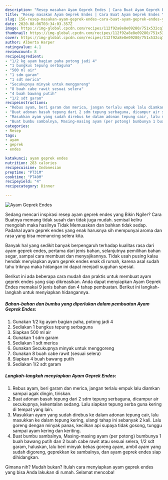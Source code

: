 ```yaml
---
description: "Resep masakan Ayam Geprek Endes | Cara Buat Ayam Geprek Endes Yang Bikin Ngiler"
title: "Resep masakan Ayam Geprek Endes | Cara Buat Ayam Geprek Endes Yang Bikin Ngiler"
slug: 156-resep-masakan-ayam-geprek-endes-cara-buat-ayam-geprek-endes-yang-bikin-ngiler
date: 2020-08-06T03:34:03.357Z
image: https://img-global.cpcdn.com/recipes/112f92a8e8e09280/751x532cq70/ayam-geprek-endes-foto-resep-utama.jpg
thumbnail: https://img-global.cpcdn.com/recipes/112f92a8e8e09280/751x532cq70/ayam-geprek-endes-foto-resep-utama.jpg
cover: https://img-global.cpcdn.com/recipes/112f92a8e8e09280/751x532cq70/ayam-geprek-endes-foto-resep-utama.jpg
author: Alberta Harper
ratingvalue: 4.1
reviewcount: 8
recipeingredient:
- "1/2 kg ayam bagian paha potong jadi 4"
- "1 bungkus tepung serbaguna"
- "500 ml air"
- "1 sdm garam"
- "1 sdt merica"
- "Secukupnya minyak untuk menggoreng"
- "8 buah cabe rawit sesuai selera"
- "4 buah bawang putih"
- "1/2 sdt garam"
recipeinstructions:
- "Rebus ayam, beri garam dan merica, jangan terlalu empuk lalu diamkan sampai agak dingin, tiriskan."
- "Buat adonan basah tepung dari 2 sdm tepung serbaguna, dicampur air secukupnya, kekentalan sedang. Lalu siapkan tepung serba guna kering di tempat yang lain."
- "Masukkan ayam yang sudah direbus ke dalam adonan tepung cair, lalu masukkan ke dalam tepung kering, ulangi tahap ini sebanyak 2 kali. Lalu goreng dengan minyak panas, kecilkan api supaya tidak gosong, tunggu sampai ayam kering dan keriting."
- "Buat bumbu sambalnya, Masing-masing ayam (per potong) bumbunya 1 buah bawang putih dan 2 buah cabe rawit atau sesuai selera, 1/2 sdt garam, haluskan, lalu beri minyak bekas goreng ayam, ambil ayam yang sudah digoreng, geprekkan ke sambalnya, dan ayam geprek endes siap dihidangkan."
categories:
- Resep
tags:
- ayam
- geprek
- endes

katakunci: ayam geprek endes 
nutrition: 283 calories
recipecuisine: Indonesian
preptime: "PT31M"
cooktime: "PT40M"
recipeyield: "4"
recipecategory: Dinner

---
```



![Ayam Geprek Endes](https://img-global.cpcdn.com/recipes/112f92a8e8e09280/751x532cq70/ayam-geprek-endes-foto-resep-utama.jpg)

Sedang mencari inspirasi resep ayam geprek endes yang Bikin Ngiler? Cara Buatnya memang tidak susah dan tidak juga mudah. semisal keliru mengolah maka hasilnya Tidak Memuaskan dan bahkan tidak sedap. Padahal ayam geprek endes yang enak harusnya sih mempunyai aroma dan rasa yang bisa memancing selera kita.

Banyak hal yang sedikit banyak berpengaruh terhadap kualitas rasa dari ayam geprek endes, pertama dari jenis bahan, selanjutnya pemilihan bahan segar, sampai cara membuat dan menyajikannya. Tidak usah pusing kalau hendak menyiapkan ayam geprek endes enak di rumah, karena asal sudah tahu triknya maka hidangan ini dapat menjadi suguhan spesial.




Berikut ini ada beberapa cara mudah dan praktis untuk membuat ayam geprek endes yang siap dikreasikan. Anda dapat menyiapkan Ayam Geprek Endes memakai 9 jenis bahan dan 4 tahap pembuatan. Berikut ini langkah-langkah untuk menyiapkan hidangannya.

<!--inarticleads1-->

##### Bahan-bahan dan bumbu yang diperlukan dalam pembuatan Ayam Geprek Endes:

1. Gunakan 1/2 kg ayam bagian paha, potong jadi 4
1. Sediakan 1 bungkus tepung serbaguna
1. Siapkan 500 ml air
1. Gunakan 1 sdm garam
1. Sediakan 1 sdt merica
1. Gunakan Secukupnya minyak untuk menggoreng
1. Gunakan 8 buah cabe rawit (sesuai selera)
1. Siapkan 4 buah bawang putih
1. Sediakan 1/2 sdt garam




<!--inarticleads2-->

##### Langkah-langkah menyiapkan Ayam Geprek Endes:

1. Rebus ayam, beri garam dan merica, jangan terlalu empuk lalu diamkan sampai agak dingin, tiriskan.
1. Buat adonan basah tepung dari 2 sdm tepung serbaguna, dicampur air secukupnya, kekentalan sedang. Lalu siapkan tepung serba guna kering di tempat yang lain.
1. Masukkan ayam yang sudah direbus ke dalam adonan tepung cair, lalu masukkan ke dalam tepung kering, ulangi tahap ini sebanyak 2 kali. Lalu goreng dengan minyak panas, kecilkan api supaya tidak gosong, tunggu sampai ayam kering dan keriting.
1. Buat bumbu sambalnya, Masing-masing ayam (per potong) bumbunya 1 buah bawang putih dan 2 buah cabe rawit atau sesuai selera, 1/2 sdt garam, haluskan, lalu beri minyak bekas goreng ayam, ambil ayam yang sudah digoreng, geprekkan ke sambalnya, dan ayam geprek endes siap dihidangkan.




Gimana nih? Mudah bukan? Itulah cara menyiapkan ayam geprek endes yang bisa Anda lakukan di rumah. Selamat mencoba!
